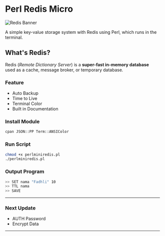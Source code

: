 # Perl Redis Micro
<p class="text-center">
<img src="https://media.charlesleifer.com/blog/photos/redis-logo.png" alt="Redis Banner"/>
</p>

<p class="text-center">
A simple key-value storage system with Redis using Perl, which runs in the terminal.
</p>

## What's Redis?
Redis (*Remote Dictionary Server*) is a **super-fast in-memory database** used as a cache, message broker, or temporary database.

### Feature
- Auto Backup
- Time to Live
- Terminal Color
- Built in Documentation

### Install Module

```bash
cpan JSON::PP Term::ANSIColor
```

### Run Script
```bash
chmod +x perlminiredis.pl
./perlminiredis.pl
```

### Output Program

```bash
>> SET nama "Fadhli" 10
>> TTL nama
>> SAVE
```

---


### Next Update

- AUTH Password
- Encrypt Data

---

